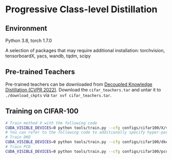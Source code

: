 #  Progressive Class-level Distillation

## Environment

Python 3.8, torch 1.7.0

A selection of packages that may require additional installation: torchvision, tensorboardX, yacs, wandb, tqdm, scipy

## Pre-trained Teachers

Pre-trained teachers can be downloaded from [Decoupled Knowledge Distillation (CVPR 2022)](https://github.com/megvii-research/mdistiller/releases/tag/checkpoints). Download the `cifar_teachers.tar` and untar it to `./download_ckpts` via `tar xvf cifar_teachers.tar`.

## Training on CIFAR-100

```sh
# Train method X with the following code
CUDA_VISIBLE_DEVICES=0 python tools/train.py --cfg configs/cifar100/X/vgg13_vgg8.yaml
# You can refer to the following code to additionally specify hyper-parameters
# Train DKD
CUDA_VISIBLE_DEVICES=0 python tools/train.py --cfg configs/cifar100/dkd/vgg13_vgg8.yaml DKD.ALPHA 1. DKD.BETA 8. DKD.T 4.
# Train PCD
CUDA_VISIBLE_DEVICES=0 python tools/train.py --cfg configs/cifar100/pcd/vgg13_vgg8.yaml --same-t PCD.ALPHA 1. PCD.STEPS 3. PCD.T 4.
```
